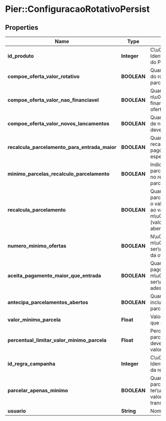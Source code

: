 # Pier::ConfiguracaoRotativoPersist

## Properties
Name | Type | Description | Notes
------------ | ------------- | ------------- | -------------
**id_produto** | **Integer** | C\u00C3\u00B3digo de Identifica\u00C3\u00A7\u00C3\u00A3o do Produto (idProduto). | [optional] 
**compoe_oferta_valor_rotativo** | **BOOLEAN** | Quando verdadeiro, indica que o valor do rotativo deve compor a oferta de parcelamento. | [optional] 
**compoe_oferta_valor_nao_financiavel** | **BOOLEAN** | Quando verdadeiro, indica que o valor n\u00C3\u00A3o financi\u00C3\u00A1vel deve compor a oferta de parcelamento. | [optional] 
**compoe_oferta_valor_novos_lancamentos** | **BOOLEAN** | Quando verdadeiro, indica que o valor de novos lan\u00C3\u00A7amentos deve compor a oferta de parcelamento | [optional] 
**recalcula_parcelamento_para_entrada_maior** | **BOOLEAN** | Quando verdadeiro, indica que deve recalcular o parcelamento caso o valor pago de entrada seja maior que o valor esperado | [optional] 
**minimo_parcelas_recalculo_parcelamento** | **BOOLEAN** | Indica o m\u00C3\u00ADnimo de parcelas que ser\u00C3\u00A1 acatado no rec\u00C3\u00A1lculo do parcelamento. | [optional] 
**recalcula_parcelamento** | **BOOLEAN** | Quando verdadeiro, indica que o parcelamento deve ser recalculado caso o valor calculado da oferta seja inferior ao valor configurado m\u00C3\u00ADnimo da parcela (valorMinimoParcela) e de percentual aberto | [optional] 
**numero_minimo_ofertas** | **BOOLEAN** | N\u00C3\u00BAmero m\u00C3\u00ADnimo de parcelas que ser\u00C3\u00A1 acatado no recalculo da oferta. | [optional] 
**aceita_pagamento_maior_que_entrada** | **BOOLEAN** | Quando verdadeiro, indica que valores pagos entre o valor da entrada e o m\u00C3\u00ADnimo da fatura ser\u00C3\u00A3o acatados para a ades\u00C3\u00A3o ao parcelamento | [optional] 
**antecipa_parcelamentos_abertos** | **BOOLEAN** | Quando verdadeiro, indica que deve-se incluir o valor presente dos parcelamentos em aberto. | [optional] 
**valor_minimo_parcela** | **Float** | Valor m\u00C3\u00ADnimo da parcela que deve ser aceito na oferta. | [optional] 
**percentual_limitar_valor_minimo_parcela** | **Float** | Percentual sobre os valores de parcelamento anteriores em aberto que deve ser considerado para limitar valorMinimoParcela. | [optional] 
**id_regra_campanha** | **Integer** | C\u00C3\u00B3digo de Identifica\u00C3\u00A7\u00C3\u00A3o da regra de campanha. | [optional] 
**parcelar_apenas_minimo** | **BOOLEAN** | Quando verdadeiro, indica que parcelamento ofertado ter\u00C3\u00A1 como valor base o valor m\u00C3\u00ADnimo das transa\u00C3\u00A7\u00C3\u00B5es. | [optional] 
**usuario** | **String** | Nome do usu\u00C3\u00A1rio | [optional] 


